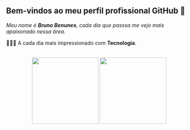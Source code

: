 ## Bem-vindos ao meu perfil profissional GitHub 👋

*Meu nome é **Bruno Benunes**, cada dia que passsa me vejo mais apaixonado nessa área.*

🧑🏻‍💻 A cada dia mais impressionado com **Tecnologia**.


<br>

<!-- GITHUB STATUS -->
<div align="center">
  <img height="180em" src="https://github-readme-stats.vercel.app/api?username=Brunobenunes&show_icons=true&theme=github_dark&include_all_commits=true&count_private=true"/>
  <img height="180em" src="https://github-readme-stats.vercel.app/api/top-langs/?username=Brunobenunes&layout=compact&langs_count=10&theme=github_dark"/>
  
  <!-- TEMAS: dark, radical, merko, gruvbox, tokyonight, onedark, cobalt, synthwave, highcontrast, dracula -->
</div>

<br>

<!-- TECNOLOGIAS -->
